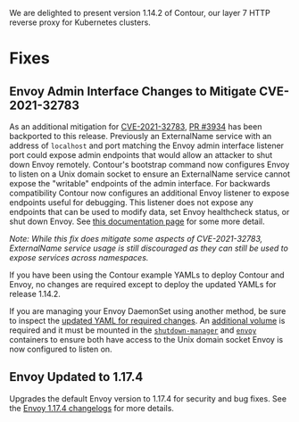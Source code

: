 We are delighted to present version 1.14.2 of Contour, our layer 7 HTTP reverse proxy for Kubernetes clusters.

# Fixes

## Envoy Admin Interface Changes to Mitigate CVE-2021-32783

As an additional mitigation for [CVE-2021-32783](https://github.com/projectsesame/sesame/security/advisories/GHSA-5ph6-qq5x-7jwc), [PR #3934](https://github.com/projectsesame/sesame/pull/3934) has been backported to this release. Previously an ExternalName service with an address of `localhost` and port matching the Envoy admin interface listener port could expose admin endpoints that would allow an attacker to shut down Envoy remotely. Contour's bootstrap command now configures Envoy to listen on a Unix domain socket to ensure an ExternalName service cannot expose the "writable" endpoints of the admin interface. For backwards compatibility Contour now configures an additional Envoy listener to expose endpoints useful for debugging. This listener does not expose any endpoints that can be used to modify data, set Envoy healthcheck status, or shut down Envoy. See [this documentation page](https://projectcontour.io/docs/v1.14.2/troubleshooting/envoy-admin-interface/) for some more detail.

*Note: While this fix does mitigate some aspects of CVE-2021-32783, ExternalName service usage is still discouraged as they can still be used to expose services across namespaces.*

If you have been using the Contour example YAMLs to deploy Contour and Envoy, no changes are required except to deploy the updated YAMLs for release 1.14.2.

If you are managing your Envoy DaemonSet using another method, be sure to inspect the [updated YAML for required changes](https://github.com/projectsesame/sesame/blob/v1.14.2/examples/contour/03-envoy.yaml). An [additional volume](https://github.com/projectsesame/sesame/blob/v1.14.2/examples/contour/03-envoy.yaml#L134-L135) is required and it must be mounted in the [`shutdown-manager`](https://github.com/projectsesame/sesame/blob/v1.14.2/examples/contour/03-envoy.yaml#L48-L50) and [`envoy`](https://github.com/projectsesame/sesame/blob/v1.14.2/examples/contour/03-envoy.yaml#L95-L96) containers to ensure both have access to the Unix domain socket Envoy is now configured to listen on.

## Envoy Updated to 1.17.4

Upgrades the default Envoy version to 1.17.4 for security and bug fixes. See the [Envoy 1.17.4 changelogs](https://www.envoyproxy.io/docs/envoy/v1.17.4/version_history/current) for more details.
